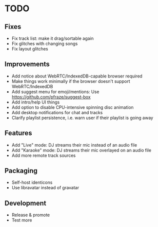 # TODO

## Fixes
- Fix track list: make it drag/sortable again
- Fix glitches with changing songs
- Fix layout glitches

## Improvements
- Add notice about WebRTC/IndexedDB-capable browser required
- Make things work minimally if the browser doesn't support WebRTC/IndexedDB
- Add suggest menu for emoji/mentions: Use https://github.com/pfraze/suggest-box
- Add intro/help UI things
- Add option to disable CPU-intensive spinning disc animation
- Add desktop notifications for chat and tracks
- Clarify playlist persistence, i.e. warn user if their playlist is going away

## Features
- Add "Live" mode: DJ streams their mic instead of an audio file
- Add "Karaoke" mode: DJ streams their mic overlayed on an audio file
- Add more remote track sources

## Packaging
- Self-host identicons
- Use libravatar instead of gravatar

## Development
- Release & promote
- Test more
